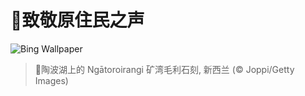 # 🔖致敬原住民之声

![Bing Wallpaper](https://www.bing.com/th?id=OHR.MaoriRock_ZH-CN5614685493_1920x1080.jpg&rf=LaDigue_1920x1080.jpg&pid=hp)

> 📝陶波湖上的 Ngātoroirangi 矿湾毛利石刻, 新西兰 (© Joppi/Getty Images)

